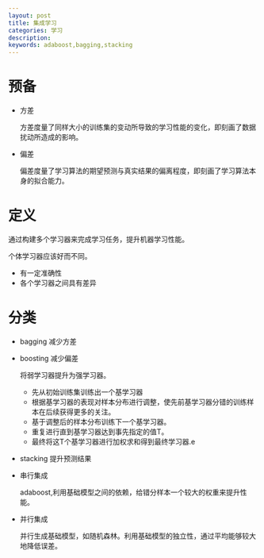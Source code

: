 ```yaml
---
layout: post
title: 集成学习
categories: 学习
description: 
keywords: adaboost,bagging,stacking
---
```


<head>
    <script src="https://cdn.mathjax.org/mathjax/latest/MathJax.js?config=TeX-AMS-MML_HTMLorMML" type="text/javascript"></script>
    <script type="text/x-mathjax-config">
        MathJax.Hub.Config({
            tex2jax: {
            skipTags: ['script', 'noscript', 'style', 'textarea', 'pre'],
            inlineMath: [['$','$']]
            }
        });
    </script>
</head>


# 预备

* 方差

  方差度量了同样大小的训练集的变动所导致的学习性能的变化，即刻画了数据扰动所造成的影响。

* 偏差

  偏差度量了学习算法的期望预测与真实结果的偏离程度，即刻画了学习算法本身的拟合能力。

# 定义

通过构建多个学习器来完成学习任务，提升机器学习性能。

个体学习器应该好而不同。

* 有一定准确性
* 各个学习器之间具有差异

# 分类

* bagging 减少方差

* boosting 减少偏差

  将弱学习器提升为强学习器。

  * 先从初始训练集训练出一个基学习器
  * 根据基学习器的表现对样本分布进行调整，使先前基学习器分错的训练样本在后续获得更多的关注。
  * 基于调整后的样本分布训练下一个基学习器。
  * 重复进行直到基学习器达到事先指定的值T。
  * 最终将这T个基学习器进行加权求和得到最终学习器.e

* stacking 提升预测结果



* 串行集成

  adaboost,利用基础模型之间的依赖，给错分样本一个较大的权重来提升性能。

* 并行集成

  并行生成基础模型，如随机森林。利用基础模型的独立性，通过平均能够较大地降低误差。

